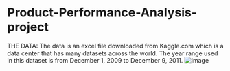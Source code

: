 # Product-Performance-Analysis-project
THE DATA:
The data is an excel file downloaded from Kaggle.com which is a data center that has many datasets across the world. The year range used in this dataset is from December 1, 2009 to December 9, 2011.
![image](https://github.com/To4nL3/Product-Performance-Analysis-project/assets/166645959/b6217781-b8a8-4bfa-9068-f44919c152f0)
